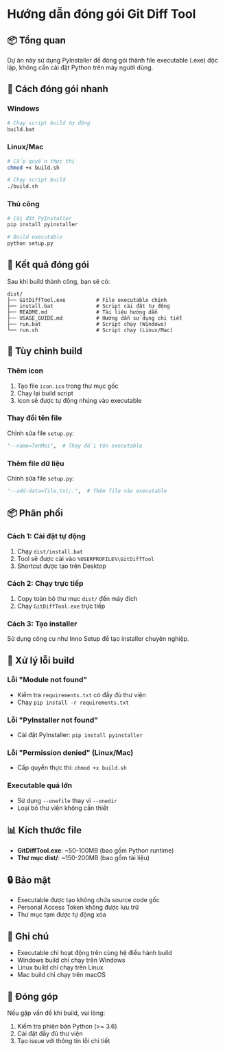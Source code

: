 # Hướng dẫn đóng gói Git Diff Tool

## 📦 Tổng quan

Dự án này sử dụng PyInstaller để đóng gói thành file executable (.exe) độc lập, không cần cài đặt Python trên máy người dùng.

## 🚀 Cách đóng gói nhanh

### Windows
```bash
# Chạy script build tự động
build.bat
```

### Linux/Mac
```bash
# Cấp quyền thực thi
chmod +x build.sh

# Chạy script build
./build.sh
```

### Thủ công
```bash
# Cài đặt PyInstaller
pip install pyinstaller

# Build executable
python setup.py
```

## 📁 Kết quả đóng gói

Sau khi build thành công, bạn sẽ có:

```
dist/
├── GitDiffTool.exe          # File executable chính
├── install.bat              # Script cài đặt tự động
├── README.md                # Tài liệu hướng dẫn
├── USAGE_GUIDE.md           # Hướng dẫn sử dụng chi tiết
├── run.bat                  # Script chạy (Windows)
└── run.sh                   # Script chạy (Linux/Mac)
```

## 🔧 Tùy chỉnh build

### Thêm icon
1. Tạo file `icon.ico` trong thư mục gốc
2. Chạy lại build script
3. Icon sẽ được tự động nhúng vào executable

### Thay đổi tên file
Chỉnh sửa file `setup.py`:
```python
"--name=TenMoi",  # Thay đổi tên executable
```

### Thêm file dữ liệu
Chỉnh sửa file `setup.py`:
```python
"--add-data=file.txt;.",  # Thêm file vào executable
```

## 📦 Phân phối

### Cách 1: Cài đặt tự động
1. Chạy `dist/install.bat`
2. Tool sẽ được cài vào `%USERPROFILE%\GitDiffTool`
3. Shortcut được tạo trên Desktop

### Cách 2: Chạy trực tiếp
1. Copy toàn bộ thư mục `dist/` đến máy đích
2. Chạy `GitDiffTool.exe` trực tiếp

### Cách 3: Tạo installer
Sử dụng công cụ như Inno Setup để tạo installer chuyên nghiệp.

## 🐛 Xử lý lỗi build

### Lỗi "Module not found"
- Kiểm tra `requirements.txt` có đầy đủ thư viện
- Chạy `pip install -r requirements.txt`

### Lỗi "PyInstaller not found"
- Cài đặt PyInstaller: `pip install pyinstaller`

### Lỗi "Permission denied" (Linux/Mac)
- Cấp quyền thực thi: `chmod +x build.sh`

### Executable quá lớn
- Sử dụng `--onefile` thay vì `--onedir`
- Loại bỏ thư viện không cần thiết

## 📊 Kích thước file

- **GitDiffTool.exe**: ~50-100MB (bao gồm Python runtime)
- **Thư mục dist/**: ~150-200MB (bao gồm tài liệu)

## 🔒 Bảo mật

- Executable được tạo không chứa source code gốc
- Personal Access Token không được lưu trữ
- Thư mục tạm được tự động xóa

## 📝 Ghi chú

- Executable chỉ hoạt động trên cùng hệ điều hành build
- Windows build chỉ chạy trên Windows
- Linux build chỉ chạy trên Linux
- Mac build chỉ chạy trên macOS

## 🤝 Đóng góp

Nếu gặp vấn đề khi build, vui lòng:
1. Kiểm tra phiên bản Python (>= 3.6)
2. Cài đặt đầy đủ thư viện
3. Tạo issue với thông tin lỗi chi tiết 
